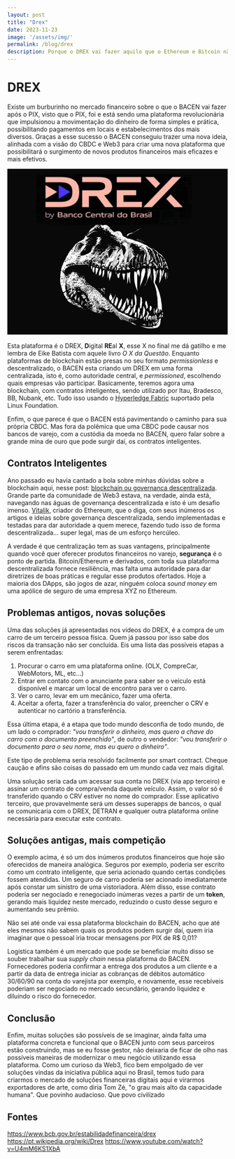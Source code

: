 ```yaml
---
layout: post
title: "Drex"
date: 2023-11-23
image: '/assets/img/'
permalink: /blog/drex
description: Porque o DREX vai fazer aquilo que o Ethereum e Bitcoin não fizeram
---
```


# DREX

Existe um burburinho no mercado financeiro sobre o que o BACEN vai fazer após o PIX, visto que o PIX, foi e está sendo uma plataforma revolucionária que impulsionou a movimentação do dinheiro de forma simples e prática, possibilitando pagamentos em locais e estabelecimentos dos mais diversos. Graças a esse sucesso o BACEN conseguiu trazer uma nova ideia, alinhada com a visão do CBDC e Web3 para criar uma nova plataforma que possibilitará o surgimento de novos produtos financeiros mais eficazes e mais efetivos.

![image-drex](/assets/img/drex.jpg)

Esta plataforma é o DREX, **D**igital **RE**al **X**, esse X no final me dá gatilho e me lembra de Eike Batista com aquele livro *O X da Questão*. Enquanto  plataformas de blockchain estão presas no seu formato *permissionless* e descentralizado, o BACEN esta criando um DREX em uma forma centralizada, isto é, como autoridade central, e *permissioned*, escolhendo quais empresas vão participar. Basicamente, teremos agora uma blockchain, com contratos inteligentes, sendo utilizado por Itau, Bradesco, BB, Nubank, etc. Tudo isso usando o [Hyperledge Fabric](https://www.hyperledger.org/projects/fabric) suportado pela Linux Foundation. 

Enfim, o que parece é que o BACEN está pavimentando o caminho para sua própria CBDC. Mas fora da polêmica que uma CBDC pode causar nos bancos de varejo, com a custódia da moeda no BACEN, quero falar sobre a grande mina de ouro que pode surgir daí, os contratos inteligentes.

## Contratos Inteligentes

Ano passado eu havia cantado a bola sobre minhas dúvidas sobre a blockchain aqui, nesse post: [blockchain ou governanca descentralizada](/blog/blockchain-ou-governanca-descentralizada). Grande parte da comunidade de Web3 estava, na verdade, ainda está, navegando nas águas de governança descentralizada e isto é um desafio imenso. [Vitalik](https://vitalik.ca/), criador do Ethereum, que o diga, com seus inúmeros os artigos e ideias sobre governança descentralizada, sendo implementadas e testadas para dar autoridade a quem merece, fazendo tudo isso de forma descentralizada... super legal, mas de um esforço hercúleo.

A verdade é que centralização tem as suas vantagens, principalmente quando você quer oferecer produtos financeiros no varejo, **segurança** é o ponto de partida. Bitcoin/Ethereum e derivados, com toda sua plataforma descentralizada fornece resiliência, mas falta uma autoridade para dar diretrizes de boas práticas e regular esse produtos ofertados. Hoje a maioria dos DApps, são jogos de azar, ninguém coloca *sound money* em uma apólice de seguro de uma empresa XYZ no Ethereum.

## Problemas antigos, novas soluções

Uma das soluções já apresentadas nos vídeos do DREX, é a compra de um carro de um terceiro pessoa física. Quem já passou por isso sabe dos riscos da transação não ser concluída. Eis uma lista das possíveis etapas a serem enfrentadas:
1. Procurar o carro em uma plataforma online. (OLX, CompreCar, WebMotors, ML, etc...)
2. Entrar em contato com o anunciante para saber se o veículo está disponível e marcar um local de encontro para ver o carro.
3. Ver o carro, levar em um mecânico, fazer uma oferta.
4. Aceitar a oferta, fazer a transferência do valor, preencher o CRV e autenticar no cartório a transferência.

Essa última etapa, é a etapa que todo mundo desconfia de todo mundo, de um lado o comprador: *"vou transferir o dinheiro, mas quero a chave do carro com o documento preenchido"*, de outro o vendedor: *"vou transferir o documento para o seu nome, mas eu quero o dinheiro"*. 

Este tipo de problema seria resolvido facilmente por smart contract. Cheque caução e afins são coisas do passado em um mundo cada vez mais digital. 

Uma solução seria cada um acessar sua conta no DREX (via app terceiro) e assinar um contrato de compra/venda daquele veículo. Assim, o valor só é transferido quando o CRV estiver no nome do comprador. Esse aplicativo terceiro, que provavelmente será um desses superapps de bancos, o qual se comunicaria com o DREX, DETRAN e qualquer outra plataforma online necessária para executar este contrato.

## Soluções antigas, mais competição

O exemplo acima, é só um dos inúmeros produtos financeiros que hoje são oferecidos de maneira analógica. Seguros por exemplo, poderia ser escrito como um contrato inteligente, que seria acionado quando certas condições fossem atendidas. Um seguro de carro poderia ser acionado imediatamente após constar um sinistro de uma vistoriadora. Além disso, esse contrato poderia ser negociado e renegociado inúmeras vezes a partir de um **token**, gerando mais liquidez neste mercado, reduzindo o custo desse seguro e aumentando seu prêmio. 

Não sei até onde vai essa plataforma blockchain do BACEN, acho que até eles mesmos não sabem quais os produtos podem surgir daí, quem iria imaginar que o pessoal iria trocar mensagens por PIX de R$ 0,01?

Logística também é um mercado que pode se beneficiar muito disso se souber trabalhar sua *supply chain* nessa plataforma do BACEN. Fornecedores poderia confirmar a entrega dos produtos a um cliente e a partir da data de entrega iniciar as cobranças de débitos automático 30/60/90 na conta do varejista por exemplo, e novamente, esse recebíveis poderiam ser negociado no mercado secundário, gerando liquidez e diluindo o risco do fornecedor.

## Conclusão

Enfim, muitas soluções são possíveis de se imaginar, ainda falta uma plataforma concreta e funcional que o BACEN junto com seus parceiros estão construindo, mas se eu fosse gestor, não deixaria de ficar de olho nas possíveis maneiras de modernizar o meu negócio utilizando essa plataforma. Como um curioso da Web3, fico bem empolgado de ver soluções vindas da iniciativa pública aqui no Brasil, temos tudo para criarmos o mercado de soluções financeiras digitais aqui e virarmos exportadores de arte, como diria Tom Zé, "o grau mais alto da capacidade humana". Que povinho audacioso. Que povo civilizado

## Fontes

https://www.bcb.gov.br/estabilidadefinanceira/drex
https://pt.wikipedia.org/wiki/Drex
https://www.youtube.com/watch?v=U4mM6KS1XbA